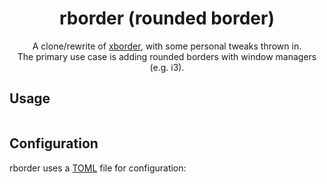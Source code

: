 <div align="center">
  <h1>rborder (rounded border)</h1>
  <p>
    A clone/rewrite of <a href="https://github.com/deter0/xborder">xborder</a>, with some personal tweaks thrown in.</br>
    The primary use case is adding rounded borders with window managers (e.g. i3).
  </p>
</div>


## Usage

```bash
```

## Configuration

rborder uses a [TOML](https://toml.io/en/) file for configuration:

```toml
```
